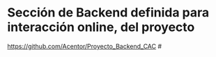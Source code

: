 # Sección de Backend definida para interacción online, del proyecto
https://github.com/Acentor/Proyecto_Backend_CAC #
